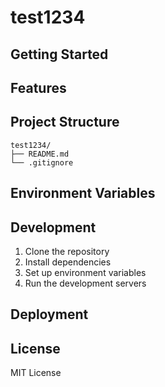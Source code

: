# test1234

<no value>

## Getting Started





## Features



## Project Structure

```
test1234/
├── README.md
└── .gitignore
```

## Environment Variables



## Development

1. Clone the repository
2. Install dependencies
3. Set up environment variables
4. Run the development servers

## Deployment



## License

MIT License
